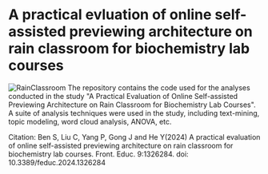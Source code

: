 # A practical evluation of online self-assisted previewing architecture on rain classroom for biochemistry lab courses
![RainClassroom](https://github.com/ChenshuLiu/RainClassroom-Biochemistry-Pre-lab-Evaluation/assets/99566470/6e02c341-e7c0-46c6-9aff-a9104af48eaf)
The repository contains the code used for the analyses conducted in the study "A Practical Evaluation of Online Self-assisted Previewing Architecture on Rain Classroom for Biochemistry Lab Courses". A suite of analysis techniques were used in the study, including text-mining, topic modeling, word cloud analysis, ANOVA, etc.

Citation: Ben S, Liu C, Yang P, Gong J and He Y(2024) A practical evaluation of online self-assisted previewing architecture on rain classroom for biochemistry lab courses. Front. Educ. 9:1326284. doi: 10.3389/feduc.2024.1326284
